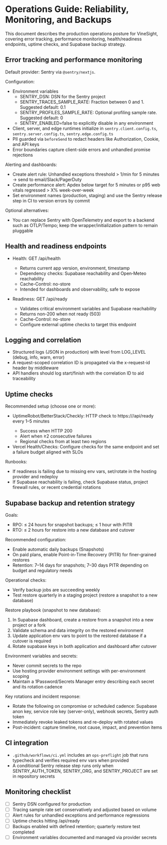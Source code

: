 # Operations Guide: Reliability, Monitoring, and Backups

This document describes the production operations posture for VineSight, covering error tracking, performance monitoring, health/readiness endpoints, uptime checks, and Supabase backup strategy.

## Error tracking and performance monitoring

Default provider: Sentry via `@sentry/nextjs`.

Configuration:
- Environment variables
  - SENTRY_DSN: DSN for the Sentry project
  - SENTRY_TRACES_SAMPLE_RATE: Fraction between 0 and 1. Suggested default: 0.1
  - SENTRY_PROFILES_SAMPLE_RATE: Optional profiling sample rate. Suggested default: 0
  - SENTRY_ENABLED=false to explicitly disable in any environment
- Client, server, and edge runtimes initialize in `sentry.client.config.ts`, `sentry.server.config.ts`, `sentry.edge.config.ts`
- PII guarded via `beforeSend` to redact headers like Authorization, Cookie, and API keys
- Error boundaries capture client-side errors and unhandled promise rejections

Alerting and dashboards:
- Create alert rule: Unhandled exceptions threshold > 1/min for 5 minutes → send to email/Slack/PagerDuty
- Create performance alert: Apdex below target for 5 minutes or p95 web vitals regressed > X% week-over-week
- Set environment names (production, staging) and use the Sentry release step in CI to version errors by commit

Optional alternatives:
- You can replace Sentry with OpenTelemetry and export to a backend such as OTLP/Tempo; keep the wrapper/initialization pattern to remain pluggable

## Health and readiness endpoints

- Health: GET /api/health
  - Returns current app version, environment, timestamp
  - Dependency checks: Supabase reachability and Open‑Meteo reachability
  - Cache-Control: no-store
  - Intended for dashboards and observability, safe to expose

- Readiness: GET /api/ready
  - Validates critical environment variables and Supabase reachability
  - Returns non-200 when not ready (503)
  - Cache-Control: no-store
  - Configure external uptime checks to target this endpoint

## Logging and correlation

- Structured logs (JSON in production) with level from LOG_LEVEL (debug, info, warn, error)
- A request-scoped correlation ID is propagated via the x-request-id header by middleware
- API handlers should log start/finish with the correlation ID to aid traceability

## Uptime checks

Recommended setup (choose one or more):
- UptimeRobot/BetterStack/Checkly: HTTP check to https://<your-domain>/api/ready every 1–5 minutes
  - Success when HTTP 200
  - Alert when ≥2 consecutive failures
  - Regional checks from at least two regions
- Vercel Health/Checks: Configure checks for the same endpoint and set a failure budget aligned with SLOs

Runbooks:
- If readiness is failing due to missing env vars, set/rotate in the hosting provider and redeploy
- If Supabase reachability is failing, check Supabase status, project firewall rules, or recent credential rotations

## Supabase backup and retention strategy

Goals:
- RPO: ≤ 24 hours for snapshot backups; ≤ 1 hour with PITR
- RTO: ≤ 2 hours for restore into a new database and cutover

Recommended configuration:
- Enable automatic daily backups (Snapshots)
- On paid plans, enable Point-in-Time Recovery (PITR) for finer-grained restores
- Retention: 7–14 days for snapshots; 7–30 days PITR depending on budget and regulatory needs

Operational checks:
- Verify backup jobs are succeeding weekly
- Test restore quarterly in a staging project (restore a snapshot to a new database)

Restore playbook (snapshot to new database):
1. In Supabase dashboard, create a restore from a snapshot into a new project or a fork
2. Validate schema and data integrity on the restored environment
3. Update application env vars to point to the restored database if a cutover is required
4. Rotate supabase keys in both application and dashboard after cutover

Environment variables and secrets:
- Never commit secrets to the repo
- Use hosting provider environment settings with per-environment scoping
- Maintain a 1Password/Secrets Manager entry describing each secret and its rotation cadence

Key rotations and incident response:
- Rotate the following on compromise or scheduled cadence: Supabase anon key, service role key (server-only), webhook secrets, Sentry auth token
- Immediately revoke leaked tokens and re-deploy with rotated values
- Post-incident: capture timeline, root cause, impact, and prevention items

## CI integration

- `.github/workflows/ci.yml` includes an `ops-preflight` job that runs typecheck and verifies required env vars when provided
- A conditional Sentry release step runs only when SENTRY_AUTH_TOKEN, SENTRY_ORG, and SENTRY_PROJECT are set in repository secrets

## Monitoring checklist

- [ ] Sentry DSN configured for production
- [ ] Tracing sample rate set conservatively and adjusted based on volume
- [ ] Alert rules for unhandled exceptions and performance regressions
- [ ] Uptime checks hitting /api/ready
- [ ] Backups enabled with defined retention; quarterly restore test completed
- [ ] Environment variables documented and managed via provider secrets
